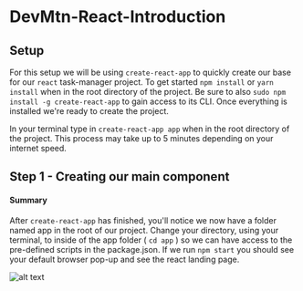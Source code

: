 # DevMtn-React-Introduction

## Setup
For this setup we will be using `create-react-app` to quickly create our base for our `react` task-manager project. To get started `npm install` or `yarn install` when in the root directory of the project. Be sure to also `sudo npm install -g create-react-app` to gain access to its CLI. Once everything is installed we're ready to create the project. 

In your terminal type in `create-react-app app` when in the root directory of the project. This process may take up to 5 minutes depending on your internet speed.
## Step 1 - Creating our main component
#### Summary
After `create-react-app` has finished, you'll notice we now have a folder named app in the root of our project. Change your directory, using your terminal, to inside of the app folder ( `cd app` ) so we can have access to the pre-defined scripts in the package.json. If we run `npm start` you should see your default browser pop-up and see the react landing page.

![alt text](https://github.com/devlemire/DevMtn-React-Introduction/blob/master/readme/initialStartup.png "Initial Startup")